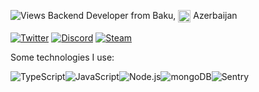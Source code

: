 ![Views](https://komarev.com/ghpvc/?username=NMW03&style=flat-square&color=ff69b4)
Backend Developer from Baku, <img width="20" align="center" src="https://image.flaticon.com/icons/svg/555/555554.svg"> Azerbaijan

<a href="https://twitter.com/nmw03_" target="_blank">
<img align="center" alt="Twitter" src="https://img.shields.io/badge/-Twitter-1DA1F2?style=flat-square&logo=twitter&logoColor=white" /></a> 
<a href="https://discord.gg/ZWfpZuw4mn" target="_blank"><img align="center" alt="Discord" src="https://img.shields.io/badge/-Discord-7289DA?style=flat-square&logo=discord&logoColor=white" /></a> 
<a href="https://steamcommunity.com/id/nmw03" target="_blank"><img align="center" alt="Steam" src="https://img.shields.io/badge/-Steam-171a21?style=flat-square&logo=steam&logoColor=white" /></a>

Some technologies I use:

<img alt="TypeScript" src="https://img.shields.io/badge/-TypeScript-007acc?style=flat-square&logo=typescript&logoColor=white" /><img alt="JavaScript" src="https://img.shields.io/badge/-JavaScript-edb200?style=flat-square&logo=javascript&logoColor=white" /><img alt="Node.js" src="https://img.shields.io/badge/-Node.js-43853d?style=flat-square&logo=Node.js&logoColor=white" /><img alt="mongoDB" src="https://img.shields.io/badge/-mongoDB-4fb23f?style=flat-square&logo=mongodb&logoColor=white" /><img alt="Sentry" src="https://img.shields.io/badge/-Sentry-362d59?style=flat-square&logo=sentry&logoColor=white" />

